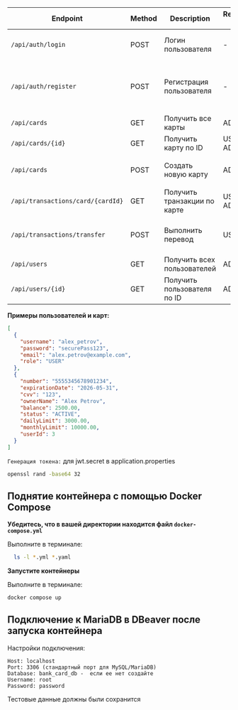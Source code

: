 | Endpoint                                      | Method | Description                              | Required Role | Headers                               | Body (JSON example)                                                                 |
|-----------------------------------------------|--------|------------------------------------------|---------------|---------------------------------------|------------------------------------------------------------------------------------|
| `/api/auth/login`                             | POST   | Логин пользователя                       | -             | -                                     | `{"username": "new_admin", "password": "admin_password"}`                          |
| `/api/auth/register`                          | POST   | Регистрация пользователя                 | -             | -                                     | `{"username": "new_user", "password": "new_password", "email": "user@example.com", "role": "USER"}` |
| `/api/cards`                                  | GET    | Получить все карты                       | ADMIN         | `Authorization: Bearer <token>`       | -                                                                                  |
| `/api/cards/{id}`                             | GET    | Получить карту по ID                     | USER, ADMIN   | `Authorization: Bearer <token>`       | -                                                                                  |
| `/api/cards`                                  | POST   | Создать новую карту                      | ADMIN         | `Authorization: Bearer <token>`, `Content-Type: application/json` | `{"number": "4111111111111111", "expirationDate": "2025-12-31", ...}`              |
| `/api/transactions/card/{cardId}`             | GET    | Получить транзакции по карте             | USER, ADMIN   | `Authorization: Bearer <token>`       | -                                                                                  |
| `/api/transactions/transfer`                  | POST   | Выполнить перевод                        | USER          | `Authorization: Bearer <token>`, `Content-Type: application/json` | `{"fromCardId": 5, "toCardId": 4, "amount": 100.00, "description": "Test transfer"}` |
| `/api/users`                                  | GET    | Получить всех пользователей              | ADMIN         | `Authorization: Bearer <token>`       | -                                                                                  |
| `/api/users/{id}`                             | GET    | Получить пользователя по ID              | ADMIN         | `Authorization: Bearer <token>`       | -                                                                                  |

**Примеры пользователей и карт:**
```json
[
  {
    "username": "alex_petrov",
    "password": "securePass123",
    "email": "alex.petrov@example.com",
    "role": "USER"
  },
  {
    "number": "5555345678901234",
    "expirationDate": "2026-05-31",
    "cvv": "123",
    "ownerName": "Alex Petrov",
    "balance": 2500.00,
    "status": "ACTIVE",
    "dailyLimit": 3000.00,
    "monthlyLimit": 10000.00,
    "userId": 3
  }
]
```

`Генерация токена:` для  jwt.secret в application.properties
```bash
openssl rand -base64 32
```

## Поднятие контейнера с помощью Docker Compose

**Убедитесь, что в вашей директории находится файл `docker-compose.yml`**

Выполните в терминале:

```bash
  ls -l *.yml *.yaml
```

**Запустите контейнеры**

Выполните в терминале:

```bash
docker compose up
```

## Подключение к MariaDB в DBeaver после запуска контейнера

Настройки подключения:

```
Host: localhost
Port: 3306 (стандартный порт для MySQL/MariaDB)
Database: bank_card_db -  если ее нет создайте 
Username: root
Password: password
```

Тестовые данные должны были сохранится 
